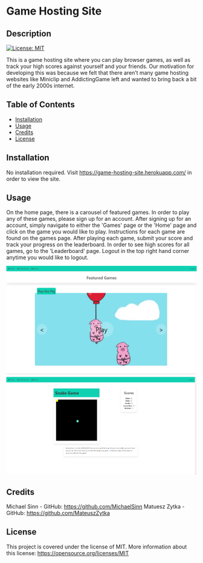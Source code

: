 # Game Hosting Site

## Description

[![License: MIT](https://img.shields.io/badge/License-MIT-yellow.svg)](https://opensource.org/licenses/MIT)

This is a game hosting site where you can play browser games, as well as track your high scores against yourself and
your friends.
Our motivation for developing this was because we felt that there aren’t many game hosting websites like Miniclip and
AddictingGame left and wanted to bring back a bit of the early 2000s internet.

## Table of Contents

- [Installation](#installation)
- [Usage](#usage)
- [Credits](#credits)
- [License](#license)

## Installation

No installation required. Visit https://game-hosting-site.herokuapp.com/ in order to view the site.

## Usage

On the home page, there is a carousel of featured games. In order to play any of these games, please sign up for an
account.
After signing up for an account, simply navigate to either the 'Games' page or the 'Home' page and click on the game you
would like to play.
Instructions for each game are found on the games page.
After playing each game, submit your score and track your progress on the leaderboard.
In order to see high scores for all games, go to the 'Leaderboard' page.
Logout in the top right hand corner anytime you would like to logout.

![alt text](assets/images/Games-1.png)
![alt text](assets/images/Games-2.png)

## Credits

Michael Sinn - GitHub: https://github.com/MichaelSinn
Matuesz Zytka - GitHub: https://github.com/MateuszZytka

## License

This project is covered under the license of MIT. More information about this
license: https://opensource.org/licenses/MIT
